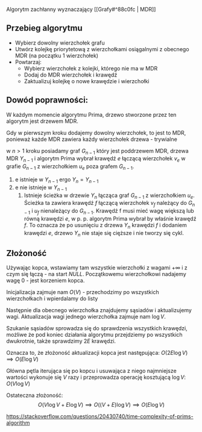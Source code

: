 Algorytm zachłanny wyznaczający [[Grafy#^88c0fc | MDR]]

## Przebieg algorytmu
- Wybierz dowolny wierzchołek grafu
- Utwórz kolejkę priorytetową z wierzchołkami osiągalnymi z obecnego MDR (na początku 1 wierzchołek)
- Powtarzaj:
	- Wybierz wierzchołek z kolejki, którego nie ma w MDR
	- Dodaj do MDR wierzchołek i krawędź
	- Zaktualizuj kolejkę o nowe krawędzie i wierzchołki

## Dowód poprawności:

W każdym momencie algorytmu Prima, drzewo stworzone przez ten algorytm jest drzewem MDR.

Gdy w pierwszym kroku dodajemy dowolny wierzchołek, to jest to MDR, ponieważ każde MDR zawiera każdy wierzchołek drzewa - trywialne

w $n > 1$ kroku posiadamy graf $G_{n-1}$ który jest poddrzewem MDR, drzewa MDR $Y_{n-1}$ i algorytm Prima wybrał krawędź $e$ łączącą wierzchołek $v_e$ w grafie $G_{n-1}$ z wierzchołkiem $u_e$ poza grafem $G_{n-1}$.
1. e istnieje w $Y_{n-1}$ ergo $Y_{n} = Y_{n-1}$
2. e nie istnieje w $Y_{n-1}$
	1. Istnieje ścieżka w drzewie $Y_{n}$ łącząca graf $G_{n-1}$ z wierzchołkiem $u_e$. Ścieżka ta zawiera krawędź $f$ łączącą wierzchołek $v_f$ należący do $G_{n-1}$ i $u_f$ nienależący do $G_{n-1}$. Krawędź f musi mieć wagę większą lub równą krawędzi $e,$ w p. p. algorytm Prima wybrał by właśnie krawędź $f$. To oznacza że po usunięciu z drzewa $Y_n$ krawędzi $f$ i dodaniem krawędzi $e$, drzewo $Y_n$ nie staje się cięższe i nie tworzy się cykl.

## Złożoność

Używając kopca, wstawiamy tam wszystkie wierzchołki z wagami $+\infty$ i z czym się łączą - na start $NULL$. Początkowemu wierzchołkowi nadajemy wagę $0$ - jest korzeniem kopca.

Inicjalizacja zajmuje nam $O(V)$ - przechodzimy po wszystkich wierzchołkach i wpierdalamy do listy

Następnie dla obecnego wierzchołka znajdujemy sąsiadów i aktualizujemy wagi. Aktualizacja wagi jednego wierzchołka zajmuje nam $\log V$.

Szukanie sąsiadów sprowadza się do sprawdzenia wszystkich krawędzi, możliwe że pod koniec działania algorytmu przejdziemy po wszystkich dwukrotnie, także sprawdzimy $2E$ krawędzi.

Oznacza to, że złożoność aktualizacji kopca jest następująca: $O(2E \log V) \implies O(E \log V)$

Główna pętla iterująca się po kopcu i usuwająca z niego najmniejsze wartości wykonuje się $V$ razy i przeprowadza operację kosztującą $\log V$: $O(V \log V)$

Ostateczna złożoność:
$$
O(V \log V + E \log V) \implies O((V + E)\log V) \implies O(E \log V)
$$

https://stackoverflow.com/questions/20430740/time-complexity-of-prims-algorithm

